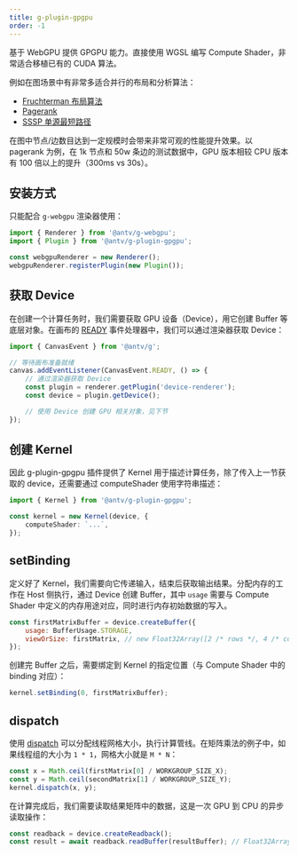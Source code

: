 ```yaml
---
title: g-plugin-gpgpu
order: -1
---
```


基于 WebGPU 提供 GPGPU 能力。直接使用 WGSL 编写 Compute Shader，非常适合移植已有的 CUDA 算法。

例如在图场景中有非常多适合并行的布局和分析算法：

- [Fruchterman 布局算法](/examples/gpgpu/graph-analysis-algorithm/#fruchterman)
- [Pagerank](/examples/gpgpu/graph-analysis-algorithm/#pagerank)
- [SSSP 单源最短路径](/examples/gpgpu/graph-analysis-algorithm/#bellman-ford)

在图中节点/边数目达到一定规模时会带来非常可观的性能提升效果。以 pagerank 为例，在 1k 节点和 50w 条边的测试数据中，GPU 版本相较 CPU 版本有 100 倍以上的提升（300ms vs 30s）。

## 安装方式

只能配合 `g-webgpu` 渲染器使用：

```js
import { Renderer } from '@antv/g-webgpu';
import { Plugin } from '@antv/g-plugin-gpgpu';

const webgpuRenderer = new Renderer();
webgpuRenderer.registerPlugin(new Plugin());
```

## 获取 Device

在创建一个计算任务时，我们需要获取 GPU 设备（Device），用它创建 Buffer 等底层对象。在画布的 [READY](/api/canvas/event#画布特有事件) 事件处理器中，我们可以通过渲染器获取 Device：

```js
import { CanvasEvent } from '@antv/g';

// 等待画布准备就绪
canvas.addEventListener(CanvasEvent.READY, () => {
    // 通过渲染器获取 Device
    const plugin = renderer.getPlugin('device-renderer');
    const device = plugin.getDevice();

    // 使用 Device 创建 GPU 相关对象，见下节
});
```

## 创建 Kernel

因此 g-plugin-gpgpu 插件提供了 Kernel 用于描述计算任务，除了传入上一节获取的 device，还需要通过 computeShader 使用字符串描述：

```ts
import { Kernel } from '@antv/g-plugin-gpgpu';

const kernel = new Kernel(device, {
    computeShader: `...`,
});
```

## setBinding

定义好了 Kernel，我们需要向它传递输入，结束后获取输出结果。分配内存的工作在 Host 侧执行，通过 Device 创建 Buffer，其中 `usage` 需要与 Compute Shader 中定义的内存用途对应，同时进行内存初始数据的写入。

```js
const firstMatrixBuffer = device.createBuffer({
    usage: BufferUsage.STORAGE,
    viewOrSize: firstMatrix, // new Float32Array([2 /* rows */, 4 /* columns */, 1, 2, 3, 4, 5, 6, 7, 8])
});
```

创建完 Buffer 之后，需要绑定到 Kernel 的指定位置（与 Compute Shader 中的 binding 对应）：

```js
kernel.setBinding(0, firstMatrixBuffer);
```

## dispatch

使用 [dispatch](https://www.w3.org/TR/WGSL/#dispatch-command) 可以分配线程网格大小，执行计算管线。在矩阵乘法的例子中，如果线程组的大小为 `1 * 1`，网格大小就是 `M * N`：

```js
const x = Math.ceil(firstMatrix[0] / WORKGROUP_SIZE_X);
const y = Math.ceil(secondMatrix[1] / WORKGROUP_SIZE_Y);
kernel.dispatch(x, y);
```

在计算完成后，我们需要读取结果矩阵中的数据，这是一次 GPU 到 CPU 的异步读取操作：

```js
const readback = device.createReadback();
const result = await readback.readBuffer(resultBuffer); // Float32Array([...])
```
